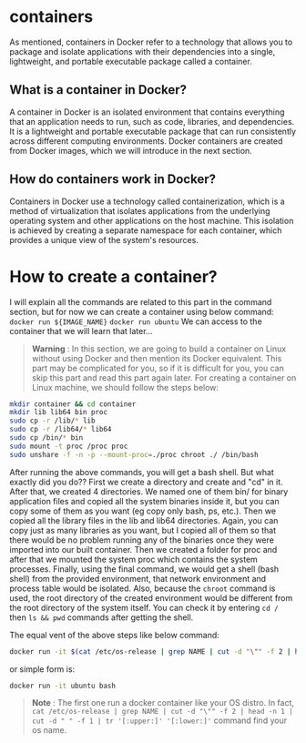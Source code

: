 # containers
As mentioned, containers in Docker refer to a technology that allows you to package and isolate applications with their dependencies into a single, lightweight, and portable executable package called a container. 

## What is a container in Docker?
A container in Docker is an isolated environment that contains everything that an application needs to run, such as code, libraries, and dependencies. It is a lightweight and portable executable package that can run consistently across different computing environments.
Docker containers are created from Docker images, which we will introduce in the next section.

## How do containers work in Docker?
Containers in Docker use a technology called containerization, which is a method of virtualization that isolates applications from the underlying operating system and other applications on the host machine. This isolation is achieved by creating a separate namespace for each container, which provides a unique view of the system's resources.

# How to create a container?
I will explain all the commands are related to this part in the command section, but for now we can create a container using below command:
```docker run ${IMAGE_NAME}```
```docker run ubuntu```
We can access to the container that we will learn that later...

> __Warning__ : In this section, we are going to build a container on Linux without using Docker and then mention its Docker equivalent. This part may be complicated for you, so if it is difficult for you, you can skip this part and read this part again later.
For creating a container on Linux machine, we should follow the steps below:
```bash
mkdir container && cd container
mkdir lib lib64 bin proc
sudo cp -r /lib/* lib
sudo cp -r /lib64/* lib64
sudo cp /bin/* bin
sudo mount -t proc /proc proc
sudo unshare -f -n -p --mount-proc=./proc chroot ./ /bin/bash
```
After running the above commands, you will get a bash shell. But what exactly did you do?? 
First we create a directory and create and "cd" in it. After that, we created 4 directories. We named one of them bin/ for binary application files and copied all the system binaries inside it, but you can copy some of them as you want (eg copy only bash, ps, etc.).
Then we copied all the library files in the lib and lib64 directories. Again, you can copy just as many libraries as you want, but I copied all of them so that there would be no problem running any of the binaries once they were imported into our built container.
Then we created a folder for proc and after that we mounted the system proc which contains the system processes.
Finally, using the final command, we would get a shell (bash shell) from the provided environment, that network environment and process table would be isolated. Also, because the ```chroot``` command is used, the root directory of the created environment would be different from the root directory of the system itself. You can check it by entering ```cd /``` then ```ls && pwd``` commands after getting the shell.

The equal vent of the above steps like below command:
```bash
docker run -it $(cat /etc/os-release | grep NAME | cut -d "\"" -f 2 | head -n 1 | cut -d " " -f 1 | tr '[:upper:]' '[:lower:]') bash
```
or simple form is:
```bash
docker run -it ubuntu bash
```
> __Note__ : The first one run a docker container like your OS distro. In fact, ```cat /etc/os-release | grep NAME | cut -d "\"" -f 2 | head -n 1 | cut -d " " -f 1 | tr '[:upper:]' '[:lower:]'``` command find your os name.
